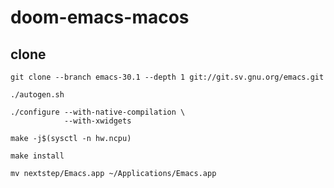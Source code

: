 # doom-emacs-macos
## clone 
```shell
git clone --branch emacs-30.1 --depth 1 git://git.sv.gnu.org/emacs.git
```
```shell
./autogen.sh
```
```shell
./configure --with-native-compilation \
            --with-xwidgets
```
```shell
make -j$(sysctl -n hw.ncpu)
```
```shell
make install
```
```shell
mv nextstep/Emacs.app ~/Applications/Emacs.app
```
